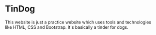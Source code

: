 # TinDog
This website is just a practice website which uses tools and technologies like HTML, CSS and Bootstrap. It's basically a tinder for dogs. 
